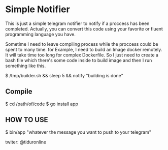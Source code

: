 # Simple Notifier

This is just a simple telegram notifier to notify if a proccess has been completed. Actually, you can convert this 
code using your favorite or fluent programming language you have. 

Sometime I need to leave compiling process while the proccess could be spent to many time. for Example, 
I need to build an Image docker remotely. It will take time too long for complex Dockerfile. So I just need
to create a bash file which there's some code inside to build image and then I run something like this.

$ /tmp/builder.sh && sleep 5 && notify "building is done" 



## Compile
$ cd /path/of/code
$ go install app

## HOW TO USE
$ bin/app "whatever the message you want to push to your telegram"




twiter: @tiduronline
